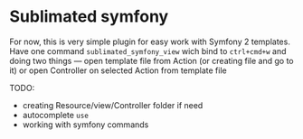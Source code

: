 # Sublimated symfony

For now, this is very simple plugin for easy work with Symfony 2 templates.
Have one command `sublimated_symfony_view` wich bind to `ctrl+cmd+w` and doing
two things — open template file from Action (or creating file and go to it) or
open Controller on selected Action from template file

TODO:
* creating Resource/view/Controller folder if need
* autocomplete `use`
* working with symfony commands